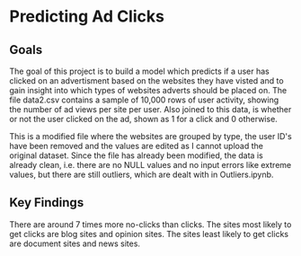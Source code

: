 # Predicting Ad Clicks

## Goals

The goal of this project is to build a model which predicts if a user has clicked on an advertisment based on the websites they have visted and to gain insight into which types of websites adverts should be placed on.
The file data2.csv contains a sample of 10,000 rows of user activity, showing the number of ad views per site per user. Also joined to this data, is whether or not the user clicked on the ad, shown as 1 for a click and 0 otherwise.

This is a modified file where the websites are grouped by type, the user ID's have been removed and the values are edited as I cannot upload the original dataset.
Since the file has already been modified, the data is already clean, i.e. there are no NULL values and no input errors like extreme values, but there are still outliers, which are dealt with in Outliers.ipynb.

## Key Findings

There are around 7 times more no-clicks than clicks.
The sites most likely to get clicks are blog sites and opinion sites.
The sites least likely to get clicks are document sites and news sites.
